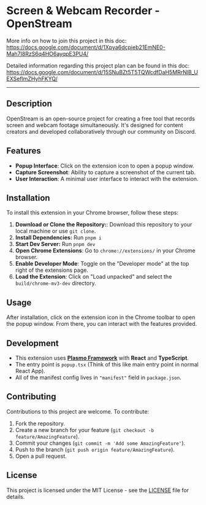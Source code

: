 # Screen & Webcam Recorder - OpenStream

More info on how to join this project in this doc: https://docs.google.com/document/d/1Xpya6dcpieb21EmNE0-Mah7I8RzS6q4HO6ayqpE3PU4/

Detailed information regarding this project plan can be found in this doc: https://docs.google.com/document/d/15SNuBZt5T5TQWcdfDaH5MRrNlB_UEXSeflmZHyhFKYQ/

---
## Description

OpenStream is an open-source project for creating a free tool that records screen and webcam footage simultaneously. It's designed for content creators and developed collaboratively through our community on Discord.

## Features
- **Popup Interface**: Click on the extension icon to open a popup window.
- **Capture Screenshot**: Ability to capture a screenshot of the current tab.
- **User Interaction**: A minimal user interface to interact with the extension.

## Installation

To install this extension in your Chrome browser, follow these steps:

1. **Download or Clone the Repository:**: Download this repository to your local machine or use `git clone`.
2. **Install Dependencies:** Run `pnpm i`
3. **Start Dev Server:** Run `pnpm dev`
4. **Open Chrome Extensions**: Go to `chrome://extensions/` in your Chrome browser.
5. **Enable Developer Mode**: Toggle on the "Developer mode" at the top right of the extensions page.
6. **Load the Extension**: Click on "Load unpacked" and select the `build/chrome-mv3-dev` directory.

## Usage

After installation, click on the extension icon in the Chrome toolbar to open the popup window. From there, you can interact with the features provided.

## Development

- This extension uses [**Plasmo Framework**](https://docs.plasmo.com/framework) with **React** and **TypeScript**.
- The entry point is `popup.tsx` (Think of this like main entry point in normal React App).
- All of the manifest config lives in `"manifest"` field in `package.json`.

## Contributing

Contributions to this project are welcome. To contribute:

1. Fork the repository.
2. Create a new branch for your feature (`git checkout -b feature/AmazingFeature`).
3. Commit your changes (`git commit -m 'Add some AmazingFeature'`).
4. Push to the branch (`git push origin feature/AmazingFeature`).
5. Open a pull request.

## License

This project is licensed under the MIT License - see the [LICENSE](https://github.com/ykdojo/OpenStream/blob/main/LICENSE) file for details.
